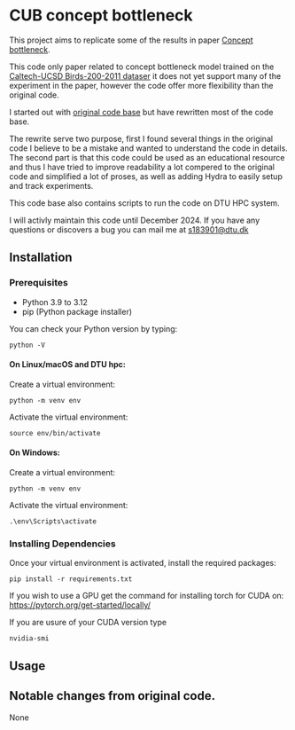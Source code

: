 # CUB concept bottleneck

This project aims to replicate some of the results in paper [Concept bottleneck](https://proceedings.mlr.press/v119/koh20a/koh20a.pdf).

This code only paper related to concept bottleneck model trained on the [Caltech-UCSD Birds-200-2011 dataser](https://www.vision.caltech.edu/datasets/cub_200_2011/) it does not yet support many of the experiment in the paper, however the code offer more flexibility than the original code.

I started out with [original code base](https://github.com/yewsiang/ConceptBottleneck?tab=readme-ov-file) but have rewritten most of the code base. 

The rewrite serve two purpose, first I found several things in the original code I believe to be a mistake and wanted to understand the code in details. The second part is that this code could be used as an educational resource and thus I have tried to improve readability a lot compered to the original code and simplified a lot of proses, as well as adding Hydra to easily setup and track experiments.

This code base also contains scripts to run the code on DTU HPC system.

I will activly maintain this code until December 2024. If you have any questions or discovers a bug you can mail me at s183901@dtu.dk


## Installation

### Prerequisites

- Python 3.9 to 3.12 
- pip (Python package installer)

You can check your Python version by typing:

   ```
   python -V
   ```





#### On Linux/macOS and DTU hpc:

 Create a virtual environment:
   ```
   python -m venv env
   ```

Activate the virtual environment:
   ```
   source env/bin/activate
   ```

#### On Windows:


Create a virtual environment:
   ```
   python -m venv env
   ```
 Activate the virtual environment:
   ```
   .\env\Scripts\activate
   ```

### Installing Dependencies

Once your virtual environment is activated, install the required packages:

```
pip install -r requirements.txt
```

If you wish to use a GPU get the command for installing torch for CUDA on: https://pytorch.org/get-started/locally/

If you are usure of your CUDA version type
```
nvidia-smi
```



## Usage


## Notable changes from original code.
None
